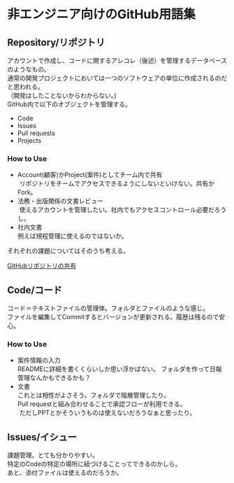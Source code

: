 # 非エンジニア向けのGitHub用語集

## Repository/リポジトリ
アカウントで作成し、コードに関するアレコレ（後述）を管理するデータベースのようなもの。<br>
通常の開発プロジェクトにおいては一つのソフトウェアの単位に作成されるのだと思われる。<br>
（開発はしたことないからわからない。) <br>
GitHub内で以下のオブジェクトを管理する。<br>
* Code
* Issues
* Pull requests
* Projects

### How to Use
* Account(顧客)かProject(案件)としてチーム内で共有<br>
  リポジトリをチームでアクセスできるようにしないといけない。共有かFork。
* 法務・出版関係の文書レビュー<br>
  使えるアカウントを管理したい。社内でもアクセスコントロール必要だろうし。    
* 社内文書<br>
  例えば規程管理に使えるのではないか。  

それぞれの課題についてはそのうち考える。<br>

[GitHubリポジトリの共有](https://qiita.com/suhirotaka/items/88ac476e3d2c3f225b08)

## Code/コード
コード＝テキストファイルの管理体。フォルダとファイルのような感じ。<br>
ファイルを編集してCommitするとバージョンが更新される。履歴は残るので安心。  

### How to Use
* 案件情報の入力<br>
  READMEに詳細を書くくらいしか思い浮かばない。
  フォルダを作って日報管理なんかもできるかも？
* 文書<br>
  これとは相性がよさそう。フォルダで階層管理したり。<br>
  Pull requestと組み合わせることで承認フローが利用できる。<br>
  ただしPPTとかそういうものは使えないだろうなぁと思ったり。<br>

## Issues/イシュー
課題管理。とても分かりやすい。<br>
特定のCodeの特定の場所に紐づけることってできるのかしら。<br>
あと、添付ファイルは使えるのだろうか。


